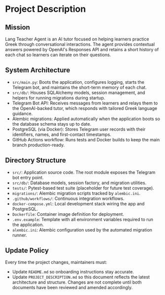 # Project Description

## Mission
Lang Teacher Agent is an AI tutor focused on helping learners practice Greek through conversational interactions. The agent provides contextual answers powered by OpenAI's Responses API and retains a short history of each chat so learners can iterate on their questions.

## System Architecture
- `src/main.py`: Boots the application, configures logging, starts the Telegram bot, and maintains the short-term memory of each chat.
- `src/db/`: Houses SQLAlchemy models, session management, and helpers for running migrations during startup.
- Telegram Bot API: Receives messages from learners and relays them to the OpenAI-backed tutor, which responds with tailored Greek language guidance.
- Alembic migrations: Applied automatically when the application boots so the database schema stays up to date.
- PostgreSQL (via Docker): Stores Telegram user records with their identifiers, names, and first-contact timestamps.
- GitHub Actions workflow: Runs tests and Docker builds to keep the main branch production-ready.

## Directory Structure
- `src/`: Application source code. The root module exposes the Telegram bot entry point.
- `src/db/`: Database models, session factory, and migration utilities.
- `tests/`: Pytest-based test suite (placeholder for future test coverage).
- `migrations/`: Alembic migration scripts tracked by `alembic.ini`.
- `.github/workflows/`: Continuous integration workflows.
- `docker-compose.yml`: Local development stack wiring the app and PostgreSQL.
- `Dockerfile`: Container image definition for deployment.
- `.env.example`: Template with all environment variables required to run the application.
- `alembic.ini`: Alembic configuration used by the automated migration runner.

## Update Policy
Every time the project changes, maintainers must:
- Update `README.md` so onboarding instructions stay accurate.
- Update `PROJECT_DESCRIPTION.md` so this document reflects the latest architecture and structure.
Changes are not complete until both documents have been reviewed and amended accordingly.
